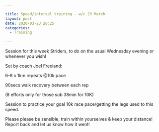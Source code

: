 ```yaml
---

title: Speed/interval training - w/c 23 March
layout: post
date: 2020-03-23 20:25
categories:
  - Training
  
---
```


Session for this week Striders, to do on the usual Wednesday evening or whenever you wish! 

Set by coach Joel Freeland:

6-8 x 1km repeats @10k pace

90secs walk recovery between each rep

(8 efforts only for those sub 38min for 10K)

Session to practice your goal 10k race pace/getting the legs used to this speed.

Please please be sensible, train within yourselves & keep your distance! Report back and let us know how it went!
